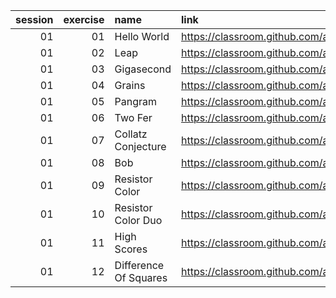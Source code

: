 
|   session |   exercise | name                     | link                                    | DONE |
|----------:|-----------:|:-------------------------|:----------------------------------------|---   |
|        01 |         01 | Hello World              | https://classroom.github.com/a/vBkKmXAj | [x]  |
|        01 |         02 | Leap                     | https://classroom.github.com/a/nvrmEstA | [x]  |
|        01 |         03 | Gigasecond               | https://classroom.github.com/a/Y9dnRAgp | [x]  |
|        01 |         04 | Grains                   | https://classroom.github.com/a/Y6rOdzyX | [x]  |
|        01 |         05 | Pangram                  | https://classroom.github.com/a/gHzKvyRX | [ ]  |
|        01 |         06 | Two Fer                  | https://classroom.github.com/a/pxiF6aCs | [x]  |
|        01 |         07 | Collatz Conjecture       | https://classroom.github.com/a/GPkNeGlk | [ ]  |
|        01 |         08 | Bob                      | https://classroom.github.com/a/O5qKk3Di | [ ]  |
|        01 |         09 | Resistor Color           | https://classroom.github.com/a/vS648Z3p | [ ]  |
|        01 |         10 | Resistor Color Duo       | https://classroom.github.com/a/TwvMuVOg | [ ]  |
|        01 |         11 | High Scores              | https://classroom.github.com/a/bGF9er6b | [x]|
|        01 |         12 | Difference Of Squares    | https://classroom.github.com/a/J4Cu1cZJ | [ ]  |


